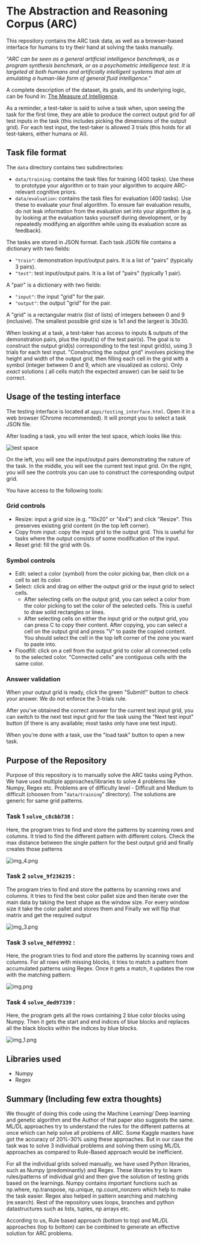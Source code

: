 # The Abstraction and Reasoning Corpus (ARC)

This repository contains the ARC task data, as well as a browser-based interface for humans to try their hand at solving
the tasks manually.

*"ARC can be seen as a general artificial intelligence benchmark, as a program synthesis benchmark, or as a psychometric
intelligence test. It is targeted at both humans and artificially intelligent systems that aim at emulating a human-like
form of general fluid intelligence."*

A complete description of the dataset, its goals, and its underlying logic, can be found
in: [The Measure of Intelligence](https://arxiv.org/abs/1911.01547).

As a reminder, a test-taker is said to solve a task when, upon seeing the task for the first time, they are able to
produce the correct output grid for *all* test inputs in the task (this includes picking the dimensions of the output
grid). For each test input, the test-taker is allowed 3 trials (this holds for all test-takers, either humans or AI).

## Task file format

The `data` directory contains two subdirectories:

- `data/training`: contains the task files for training (400 tasks). Use these to prototype your algorithm or to train
  your algorithm to acquire ARC-relevant cognitive priors.
- `data/evaluation`: contains the task files for evaluation (400 tasks). Use these to evaluate your final algorithm. To
  ensure fair evaluation results, do not leak information from the evaluation set into your algorithm (e.g. by looking
  at the evaluation tasks yourself during development, or by repeatedly modifying an algorithm while using its
  evaluation score as feedback).

The tasks are stored in JSON format. Each task JSON file contains a dictionary with two fields:

- `"train"`: demonstration input/output pairs. It is a list of "pairs" (typically 3 pairs).
- `"test"`: test input/output pairs. It is a list of "pairs" (typically 1 pair).

A "pair" is a dictionary with two fields:

- `"input"`: the input "grid" for the pair.
- `"output"`: the output "grid" for the pair.

A "grid" is a rectangular matrix (list of lists) of integers between 0 and 9 (inclusive). The smallest possible grid
size is 1x1 and the largest is 30x30.

When looking at a task, a test-taker has access to inputs & outputs of the demonstration pairs, plus the input(s) of the
test pair(s). The goal is to construct the output grid(s) corresponding to the test input grid(s), using 3 trials for
each test input. "Constructing the output grid" involves picking the height and width of the output grid, then filling
each cell in the grid with a symbol (integer between 0 and 9, which are visualized as colors). Only *exact* solutions (
all cells match the expected answer) can be said to be correct.

## Usage of the testing interface

The testing interface is located at `apps/testing_interface.html`. Open it in a web browser (Chrome recommended). It
will prompt you to select a task JSON file.

After loading a task, you will enter the test space, which looks like this:

![test space](https://arc-benchmark.s3.amazonaws.com/figs/arc_test_space.png)

On the left, you will see the input/output pairs demonstrating the nature of the task. In the middle, you will see the
current test input grid. On the right, you will see the controls you can use to construct the corresponding output grid.

You have access to the following tools:

### Grid controls

- Resize: input a grid size (e.g. "10x20" or "4x4") and click "Resize". This preserves existing grid content (in the top
  left corner).
- Copy from input: copy the input grid to the output grid. This is useful for tasks where the output consists of some
  modification of the input.
- Reset grid: fill the grid with 0s.

### Symbol controls

- Edit: select a color (symbol) from the color picking bar, then click on a cell to set its color.
- Select: click and drag on either the output grid or the input grid to select cells.
    - After selecting cells on the output grid, you can select a color from the color picking to set the color of the
      selected cells. This is useful to draw solid rectangles or lines.
    - After selecting cells on either the input grid or the output grid, you can press C to copy their content. After
      copying, you can select a cell on the output grid and press "V" to paste the copied content. You should select the
      cell in the top left corner of the zone you want to paste into.
- Floodfill: click on a cell from the output grid to color all connected cells to the selected color. "Connected cells"
  are contiguous cells with the same color.

### Answer validation

When your output grid is ready, click the green "Submit!" button to check your answer. We do not enforce the 3-trials
rule.

After you've obtained the correct answer for the current test input grid, you can switch to the next test input grid for
the task using the "Next test input" button (if there is any available; most tasks only have one test input).

When you're done with a task, use the "load task" button to open a new task.

## Purpose of the Repository

Purpose of this repository is to manually solve the ARC tasks using Python. We have used multiple approaches/libraries
to solve 4 problems like Numpy, Regex etc. Problems are of difficulty level - Difficult and Medium to difficult (choosen
from "`data/training`" directory). The solutions are generic for same grid patterns.

### Task 1 `solve_c8cbb738` :

Here, the program tries to find and store the patterns by scanning rows and columns. It tried to find the different
pattern with different colors. Check the max distance between the single pattern for the best output grid 
and finally creates those patterns

![img_4.png](img_4.png)

### Task 2 `solve_9f236235` :

The program tries to find and store the patterns by scanning rows and columns.
It tries to find the best color pallet size and then iterate over the main data by taking the best shape as the window 
size. For every window size it take the color pallet and stores them and Finally 
we will flip that matrix and get the required output

![img_3.png](img_3.png)

### Task 3 `solve_0dfd9992` :

Here, the program tries to find and store the patterns by scanning rows and columns. For all rows with missing blocks,
it tries to match a pattern from accumulated patterns using Regex. Once it gets a match, it updates the row with the
matching pattern.

![img.png](img.png)

### Task 4 `solve_ded97339` :

Here, the program gets all the rows containing 2 blue color blocks using Numpy. Then it gets the start and end indices
of blue blocks and replaces all the black blocks within the indices by blue blocks.

![img_1.png](img_1.png)


## Libraries used

- Numpy
- Regex


## Summary (Including few extra thoughts) 

We thought of doing this code using the Machine Learning/ Deep learning and genetic algorithm and the Author 
of that paper also suggests the same. ML/DL approaches try to understand the rules for the different patterns 
at once which can help solve all problems of ARC. Some Kaggle masters have got the accuracy of 20%-30% using 
these approaches. But in our case the task was to solve 3 individual problems and solving them using ML/DL 
approaches as compared to Rule-Based approach would be inefficient. 

For all the individual grids solved manually, we have used Python libraries, such as Numpy (predominantly) and Regex. 
These libraries try to learn rules/patterns of individual grid and then give the solution of testing grids based 
on the learnings. Numpy contains important functions such as np.where, np.transpose, np.unique, np.count_nonzero which help
to make the task easier. Regex also helped in pattern searching and matching (re.search). Rest of the repository uses 
loops, branches and python datastructures such as lists, tuples, np arrays etc.

According to us, Rule based approach (bottom to top) and ML/DL approaches (top to bottom) can be combined to generate
an effective solution for ARC problems.